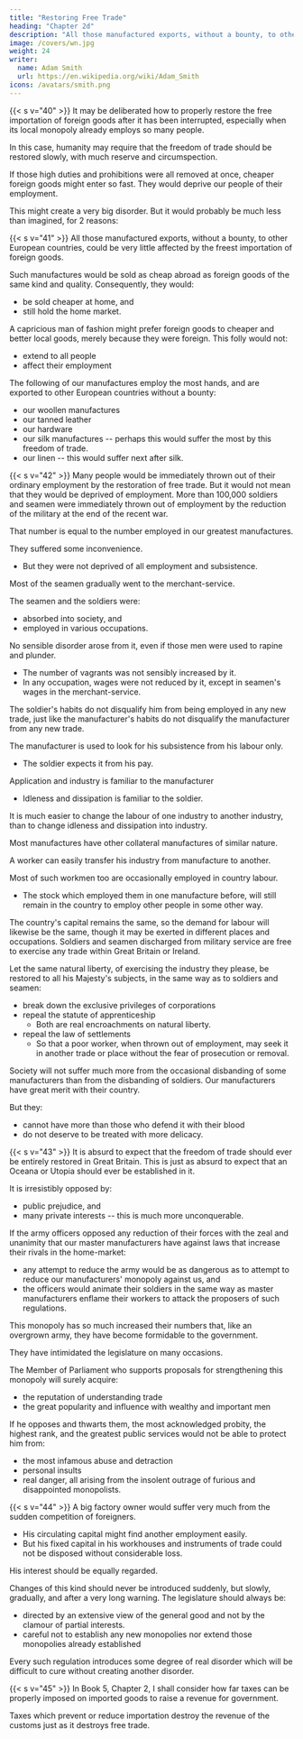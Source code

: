 ```yaml
---
title: "Restoring Free Trade"
heading: "Chapter 2d"
description: "All those manufactured exports, without a bounty, to other European countries, could be very little affected by the freest importation of foreign goods"
image: /covers/wn.jpg
weight: 24
writer:
  name: Adam Smith
  url: https://en.wikipedia.org/wiki/Adam_Smith
icons: /avatars/smith.png
--- 
```



{{< s v="40" >}} It may be deliberated how to properly restore the free importation of foreign goods after it has been interrupted, especially when its local monopoly already employs so many people.

In this case, humanity may require that the freedom of trade should be restored slowly, with much reserve and circumspection.

If those high duties and prohibitions were all removed at once, cheaper foreign goods might enter so fast. They would deprive our people of their employment.

This might create a very big disorder. But it would probably be much less than imagined, for 2 reasons:

{{< s v="41" >}} All those manufactured exports, without a bounty, to other European countries, could be very little affected by the freest importation of foreign goods.

Such manufactures would be sold as cheap abroad as foreign goods of the same kind and quality. Consequently, they would:
- be sold cheaper at home, and
- still hold the home market.

A capricious man of fashion might prefer foreign goods to cheaper and better local goods, merely because they were foreign. This folly would not: 
- extend to all people
- affect their employment

The following of our manufactures employ the most hands, and are exported to other European countries without a bounty:
- our woollen manufactures
- our tanned leather
- our hardware
- our silk manufactures -- perhaps this would suffer the most by this freedom of trade.
- our linen -- this would suffer next after silk.


{{< s v="42" >}} Many people would be immediately thrown out of their ordinary employment by the restoration of free trade. But it would not mean that they would be deprived of employment. More than 100,000 soldiers and seamen were immediately thrown out of employment by the reduction of the military at the end of the recent war.

That number is equal to the number employed in our greatest manufactures.

They suffered some inconvenience.
- But they were not deprived of all employment and subsistence.

Most of the seamen gradually went to the merchant-service.

The seamen and the soldiers were:
- absorbed into society, and
- employed in various occupations.

No sensible disorder arose from it, even if those men were used to rapine and plunder.
- The number of vagrants was not sensibly increased by it.
- In any occupation, wages were not reduced by it, except in seamen's wages in the merchant-service.

The soldier's habits do not disqualify him from being employed in any new trade, just like the manufacturer's habits do not disqualify the manufacturer from any new trade.

The manufacturer is used to look for his subsistence from his labour only.
- The soldier expects it from his pay.

Application and industry is familiar to the manufacturer
- Idleness and dissipation is familiar to the soldier.

It is much easier to change the labour of one industry to another industry, than to change idleness and dissipation into industry.

Most manufactures have other collateral manufactures of similar nature.

A worker can easily transfer his industry from manufacture to another.

Most of such workmen too are occasionally employed in country labour.
- The stock which employed them in one manufacture before, will still remain in the country to employ other people in some other way.

The country's capital remains the same, so the demand for labour will likewise be the same, though it may be exerted in different places and occupations.
Soldiers and seamen discharged from military service are free to exercise any trade within Great Britain or Ireland.

Let the same natural liberty, of exercising the industry they please, be restored to all his Majesty's subjects, in the same way as to soldiers and seamen:
- break down the exclusive privileges of corporations
- repeal the statute of apprenticeship
  - Both are real encroachments on natural liberty.
- repeal the law of settlements
  - So that a poor worker, when thrown out of employment, may seek it in another trade or place without the fear of prosecution or removal.

Society will not suffer much more from the occasional disbanding of some manufacturers than from the disbanding of soldiers.
Our manufacturers have great merit with their country.

But they:
- cannot have more than those who defend it with their blood
- do not deserve to be treated with more delicacy.


{{< s v="43" >}} It is absurd to expect that the freedom of trade should ever be entirely restored in Great Britain. This is just as absurd to expect that an Oceana or Utopia should ever be established in it.

It is irresistibly opposed by:
- public prejudice, and
- many private interests -- this is much more unconquerable.

If the army officers opposed any reduction of their forces with the zeal and unanimity that our master manufacturers have against laws that increase their rivals in the home-market: 
- any attempt to reduce the army would be as dangerous as to attempt to reduce our manufacturers' monopoly against us, and
- the officers would animate their soldiers in the same way as master manufacturers enflame their workers to attack the proposers of such regulations.

This monopoly has so much increased their numbers that, like an overgrown army, they have become formidable to the government.

They have intimidated the legislature on many occasions.

The Member of Parliament who supports proposals for strengthening this monopoly will surely acquire:
- the reputation of understanding trade
- the great popularity and influence with wealthy and important men

If he opposes and thwarts them, the most acknowledged probity, the highest rank, and the greatest public services would not be able to protect him from:
- the most infamous abuse and detraction
- personal insults
- real danger, all arising from the insolent outrage of furious and disappointed monopolists.


{{< s v="44" >}} A big factory owner would suffer very much from the sudden competition of foreigners.
- His circulating capital might find another employment easily.
- But his fixed capital in his workhouses and instruments of trade could not be disposed without considerable loss.

His interest should be equally regarded.

Changes of this kind should never be introduced suddenly, but slowly, gradually, and after a very long warning. The legislature should always be: 
- directed by an extensive view of the general good and not by the clamour of partial interests.
- careful not to establish any new monopolies nor extend those monopolies already established

Every such regulation introduces some degree of real disorder which will be difficult to cure without creating another disorder.


{{< s v="45" >}} In Book 5, Chapter 2, I shall consider how far taxes can be properly imposed on imported goods to raise a revenue for government.

Taxes which prevent or reduce importation destroy the revenue of the customs just as it destroys free trade.
